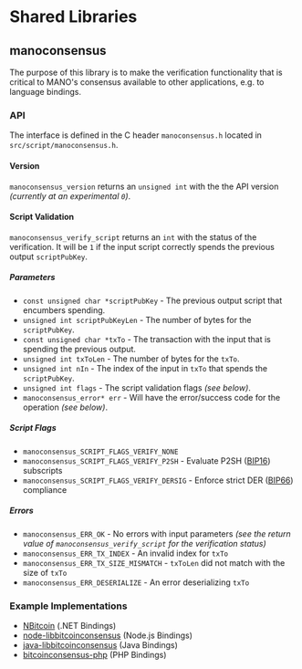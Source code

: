 Shared Libraries
================

## manoconsensus

The purpose of this library is to make the verification functionality that is critical to MANO's consensus available to other applications, e.g. to language bindings.

### API

The interface is defined in the C header `manoconsensus.h` located in  `src/script/manoconsensus.h`.

#### Version

`manoconsensus_version` returns an `unsigned int` with the the API version *(currently at an experimental `0`)*.

#### Script Validation

`manoconsensus_verify_script` returns an `int` with the status of the verification. It will be `1` if the input script correctly spends the previous output `scriptPubKey`.

##### Parameters
- `const unsigned char *scriptPubKey` - The previous output script that encumbers spending.
- `unsigned int scriptPubKeyLen` - The number of bytes for the `scriptPubKey`.
- `const unsigned char *txTo` - The transaction with the input that is spending the previous output.
- `unsigned int txToLen` - The number of bytes for the `txTo`.
- `unsigned int nIn` - The index of the input in `txTo` that spends the `scriptPubKey`.
- `unsigned int flags` - The script validation flags *(see below)*.
- `manoconsensus_error* err` - Will have the error/success code for the operation *(see below)*.

##### Script Flags
- `manoconsensus_SCRIPT_FLAGS_VERIFY_NONE`
- `manoconsensus_SCRIPT_FLAGS_VERIFY_P2SH` - Evaluate P2SH ([BIP16](https://github.com/bitcoin/bips/blob/master/bip-0016.mediawiki)) subscripts
- `manoconsensus_SCRIPT_FLAGS_VERIFY_DERSIG` - Enforce strict DER ([BIP66](https://github.com/bitcoin/bips/blob/master/bip-0066.mediawiki)) compliance

##### Errors
- `manoconsensus_ERR_OK` - No errors with input parameters *(see the return value of `manoconsensus_verify_script` for the verification status)*
- `manoconsensus_ERR_TX_INDEX` - An invalid index for `txTo`
- `manoconsensus_ERR_TX_SIZE_MISMATCH` - `txToLen` did not match with the size of `txTo`
- `manoconsensus_ERR_DESERIALIZE` - An error deserializing `txTo`

### Example Implementations
- [NBitcoin](https://github.com/NicolasDorier/NBitcoin/blob/master/NBitcoin/Script.cs#L814) (.NET Bindings)
- [node-libbitcoinconsensus](https://github.com/bitpay/node-libbitcoinconsensus) (Node.js Bindings)
- [java-libbitcoinconsensus](https://github.com/dexX7/java-libbitcoinconsensus) (Java Bindings)
- [bitcoinconsensus-php](https://github.com/Bit-Wasp/bitcoinconsensus-php) (PHP Bindings)
